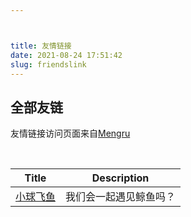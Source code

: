 ```yaml
---



title: 友情链接
date: 2021-08-24 17:51:42
slug: friendslink
---
```


## 全部友链

友情链接访问页面来自[Mengru](https://mengru.space/)

<br>

| Title            | Description                                                             |
|------------------|-------------------------------------------------------------------------|
| [小球飞鱼](https://mantyke.icu/)            | 我们会一起遇见鲸鱼吗？                                      




